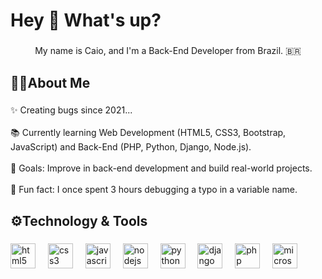 <h1 align="left">Hey 👋 What's up?</h1>

###

<p align="center">My name is Caio, and I'm a Back-End Developer from Brazil. 🇧🇷</p>

###

<h2 align="left">👨‍💻About Me</h2>

###

<p align="left">✨ Creating bugs since 2021...<br><br>📚 Currently learning Web Development (HTML5, CSS3, Bootstrap, JavaScript) and Back-End (PHP, Python, Django, Node.js).<br><br>🎯 Goals: Improve in back-end development and build real-world projects.<br><br>🎲 Fun fact: I once spent 3 hours debugging a typo in a variable name.</p>

###

<h2 align="left">⚙️Technology & Tools</h2>

###

<div align="left">
  <img src="https://cdn.jsdelivr.net/gh/devicons/devicon/icons/html5/html5-original.svg" height="40" alt="html5 logo"  />
  <img width="12" />
  <img src="https://cdn.jsdelivr.net/gh/devicons/devicon/icons/css3/css3-original.svg" height="40" alt="css3 logo"  />
  <img width="12" />
  <img src="https://cdn.jsdelivr.net/gh/devicons/devicon/icons/javascript/javascript-original.svg" height="40" alt="javascript logo"  />
  <img width="12" />
  <img src="https://cdn.jsdelivr.net/gh/devicons/devicon/icons/nodejs/nodejs-original.svg" height="40" alt="nodejs logo"  />
  <img width="12" />
  <img src="https://cdn.jsdelivr.net/gh/devicons/devicon/icons/python/python-original.svg" height="40" alt="python logo"  />
  <img width="12" />
  <img src="https://cdn.jsdelivr.net/gh/devicons/devicon/icons/django/django-plain.svg" height="40" alt="django logo"  />
  <img width="12" />
  <img src="https://cdn.jsdelivr.net/gh/devicons/devicon/icons/php/php-original.svg" height="40" alt="php logo"  />
  <img width="12" />
  <img src="https://cdn.jsdelivr.net/gh/devicons/devicon/icons/microsoftsqlserver/microsoftsqlserver-plain.svg" height="40" alt="microsoftsqlserver logo"  />
</div>

###

<div align="center">
</div>

###
